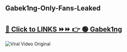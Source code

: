 
 ## Gabek1ng-Only-Fans-Leaked

# <h2><a href="https://clipsfans.com/Gabek1ng&ref=git">🔗 Click to LINKS ⏩⏩ 👉 🟢 Gabek1ng </a></h2>

<a href="https://clipsfans.com/Gabek1ng&ref=git" rel="nofollow" data-target="animated-image.originalLink"><img src="https://i.ibb.co.com/xMMVF88/686577567.gif" alt="Viral Video Original" style="max-width: 100%; display: inline-block;" data-target="animated-image.originalImage"></a>
